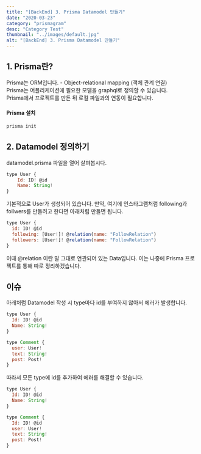 ```yaml
---
title: "[BackEnd] 3. Prisma Datamodel 만들기"
date: "2020-03-23"
category: "prismagram"
desc: "Category Test"
thumbnail: "../images/default.jpg"
alt: "[BackEnd] 3. Prisma Datamodel 만들기"
---
```


## 1. Prisma란?

Prisma는 ORM입니다. - Object-relational mapping (객체 관계 연결)  
Prisma는 어플리케이션에 필요한 모델을 graphql로 정의할 수 있습니다.  
Prisma에서 프로젝트를 만든 뒤 로컬 파일과의 연동이 필요합니다.

#### Prisma 설치

```s
prisma init
```

## 2. Datamodel 정의하기

datamodel.prisma 파일을 열어 살펴봅시다.

```js
type User {
    Id: ID! @id
    Name: String!
}
```

기본적으로 User가 생성되어 있습니다.
만약, 여기에 인스타그램처럼 following과 follwers를 만들려고 한다면 아래처럼 만들면 됩니다.

```js
type User {
  id: ID! @id
  following: [User!]! @relation(name: "FollowRelation")
  followers: [User!]! @relation(name: "FollowRelation")
}
```

이때 @relation 이란 말 그대로 연관되어 있는 Data입니다. 이는 나중에 Prisma 프로젝트를 통해 따로 정리하겠습니다.

## 이슈

아래처럼 Datamodel 작성 시 type마다 id를 부여하지 않아서 에러가 발생합니다.

```js
type User {
  Id: ID! @id
  Name: String!
}

type Comment {
  user: User!
  text: String!
  post: Post!
}
```

따라서 모든 type에 id를 추가하여 에러를 해결할 수 있습니다.

```js
type User {
  Id: ID! @id
  Name: String!
}

type Comment {
  Id: ID! @id
  user: User!
  text: String!
  post: Post!
}
```
